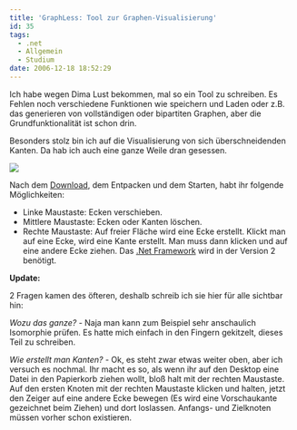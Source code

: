 ```yaml
---
title: 'GraphLess: Tool zur Graphen-Visualisierung'
id: 35
tags:
  - .net
  - Allgemein
  - Studium
date: 2006-12-18 18:52:29
---
```


Ich habe wegen Dima Lust bekommen, mal so ein Tool zu schreiben. Es Fehlen noch verschiedene Funktionen wie speichern und Laden oder z.B. das generieren von vollständigen oder bipartiten Graphen, aber die Grundfunktionalität ist schon drin.

Besonders stolz bin ich auf die Visualisierung von sich überschneidenden Kanten. Da hab ich auch eine ganze Weile dran gesessen.

![](https://az275061.vo.msecnd.net/blogmedia/2006/12/graphless_screenshot.png)

Nach dem [Download](https://az275061.vo.msecnd.net/blogmedia/2006/12/GraphLess.zip "GraphLess jetzt downloaden!"), dem Entpacken und dem Starten, habt ihr folgende Möglichkeiten:

*   Linke Maustaste: Ecken verschieben.
*   Mittlere Maustaste: Ecken oder Kanten löschen.
*   Rechte Maustaste: Auf freier Fläche wird eine Ecke erstellt. Klickt man auf eine Ecke, wird eine Kante erstellt. Man muss dann klicken und auf eine andere Ecke ziehen.
Das [.Net Framework](http://www.microsoft.com/downloads/details.aspx?displaylang=de&amp;FamilyID=0856eacb-4362-4b0d-8edd-aab15c5e04f5 ".Net Framework Download") wird in der Version 2 benötigt.

**Update:**

2 Fragen kamen des öfteren, deshalb schreib ich sie hier für alle sichtbar hin:

_Wozu das ganze?_ - Naja man kann zum Beispiel sehr anschaulich Isomorphie prüfen. Es hatte mich einfach in den Fingern gekitzelt, dieses Teil zu schreiben.

_Wie erstellt man Kanten?_ - Ok, es steht zwar etwas weiter oben, aber ich versuch es nochmal. Ihr macht es so, als wenn ihr auf den Desktop eine Datei in den Papierkorb ziehen wollt, bloß halt mit der rechten Maustaste. Auf den ersten Knoten mit der rechten Maustaste klicken und halten, jetzt den Zeiger auf eine andere Ecke bewegen (Es wird eine Vorschaukante gezeichnet beim Ziehen) und dort loslassen. Anfangs- und Zielknoten müssen vorher schon existieren.